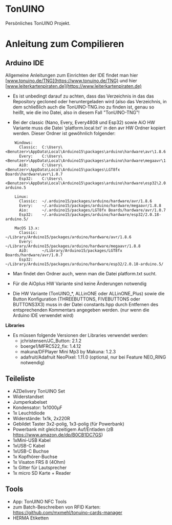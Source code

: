 # TonUINO
Persönliches TonUINO Projekt.

# Anleitung zum Compilieren

## Arduino IDE
Allgemeine Anleitungen zum Einrichten der IDE findet man hier [www.tonuino.de/TNG](https://www.tonuino.de/TNG) und hier [www.leiterkartenpiraten.de](https://www.leiterkartenpiraten.de)

- Es ist unbedingt darauf zu achten, dass das Verzeichnis in das das Repository gecloned oder heruntergeladen wird (also das Verzeichnis, in dem schließlich auch die TonUINO-TNG.ino zu finden ist, genau so heißt, wie die ino Datei, also in diesem Fall "TonUINO-TNG"!

- Bei der classic (Nano, Every, Every4808 und Esp32) sowie AiO HW Variante muss die Datei 'platform.local.txt' in den avr HW Ordner kopiert werden. Dieser Ordner ist gewöhnlich folgender:  

```
    Windows:  
      Classic:  C:\Users\<Benutzer>\AppData\Local\Arduino15\packages\arduino\hardware\avr\1.8.6
      Every:    C:\Users\<Benutzer>\AppData\Local\Arduino15\packages\arduino\hardware\megaavr\1.8.8
      AiO:      C:\Users\<Benutzer>\AppData\Local\Arduino15\packages\LGT8fx Boards\hardware\avr\1.0.7
      Esp32:    C:\Users\<Benutzer>\AppData\Local\Arduino15\packages\arduino\hardware\esp32\2.0.18-arduino.5

    Linux:  
      Classic:  ~/.arduino15/packages/arduino/hardware/avr/1.8.6
      Every:    ~/.arduino15/packages/arduino/hardware/megaavr/1.8.8
      Aio:      ~/.arduino15/packages/LGT8fx Boards/hardware/avr/1.0.7
      Esp32:    ~/.arduino15/packages/arduino/hardware/esp32/2.0.18-arduino.5/

    MacOS 13.x:  
      Classic:  ~/Library/Arduino15/packages/arduino/hardware/avr/1.8.6
      Every:    ~/Library/Arduino15/packages/arduino/hardware/megaavr/1.8.8
      AiO:      ~/Library/Arduino15/packages/LGT8fx Boards/hardware/avr/1.0.7
      Esp32:    ~/Library/Arduino15/packages/arduino/hardware/esp32/2.0.18-arduino.5/
```

- Man findet den Ordner auch, wenn man die Datei platform.txt sucht.  

- Für die AiOplus HW Variante sind keine Änderungen notwendig  

- Die HW Variante (TonUINO_*, ALLinONE oder ALLinONE_Plus) sowie die Button Konfiguration (THREEBUTTONS, FIVEBUTTONS oder BUTTONS3X3) muss in der Datei constants.hpp durch Entfernen des entsprechenden Kommentars angegeben werden. (nur wenn die Arduino IDE verwendet wird) 

**Libraries**
- Es müssen folgende Versionen der Libraries verwendet werden:  
    - jchristensen/JC_Button: 2.1.2  
    - boerge1/MFRC522_fix: 1.4.12  
    - makuna/DFPlayer Mini Mp3 by Makuna: 1.2.3
    - adafruit/Adafruit NeoPixel: 1.11.0 (optional, nur bei Feature NEO_RING notwendig)

## Teileliste
- AZDelivery TonUINO Set
- Widerstandset
- Jumperkabelset
- Kondensator: 1x1000µF
- 1x Leuchtdiode
- Widerstände: 1x1k, 2x220R
- Gebildet Taster 3x2-polig, 1x3-polig (für Powerbank)
- Powerbank mit gleichzeitigem Auf/Entladen (zB https://www.amazon.de/dp/B0CB1DC7GS)
- 1xMini-USB Kabel
- 1xUSB-C Kabel
- 1xUSB-C Buchse
- 1x Kopfhörer-Buchse
- 1x Visaton FRS 8 (4Ohm)
- 1x Gitter für Lautsprecher
- 1x micro SD Karte + Reader

## Tools
- App: TonUINO NFC Tools
- zum Batch-Beschreiben von RFID Karten: https://github.com/mxmehl/tonuino-cards-manager		
- HERMA Etiketten







